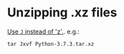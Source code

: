 # Unzipping .xz files

[Use `J` instead of 'z'.](https://askubuntu.com/a/92329). e.g.:

    tar Jxvf Python-3.7.3.tar.xz
